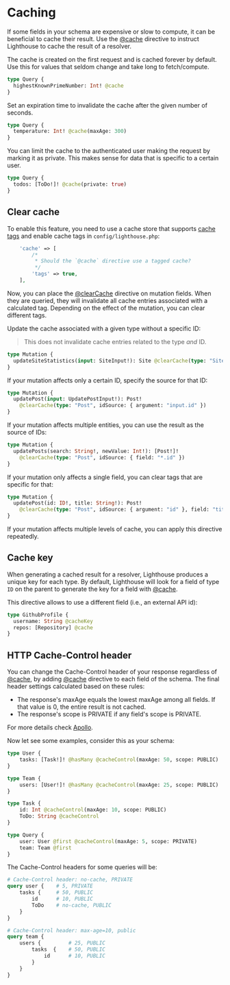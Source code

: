 # Caching

If some fields in your schema are expensive or slow to compute, it can be
beneficial to cache their result. Use the [@cache](../api-reference/directives.md#cache)
directive to instruct Lighthouse to cache the result of a resolver.

The cache is created on the first request and is cached forever by default.
Use this for values that seldom change and take long to fetch/compute.

```graphql
type Query {
  highestKnownPrimeNumber: Int! @cache
}
```

Set an expiration time to invalidate the cache after the given number of seconds.

```graphql
type Query {
  temperature: Int! @cache(maxAge: 300)
}
```

You can limit the cache to the authenticated user making the request by marking it as private.
This makes sense for data that is specific to a certain user.

```graphql
type Query {
  todos: [ToDo!]! @cache(private: true)
}
```

## Clear cache

To enable this feature, you need to use a cache store that supports [cache tags](https://laravel.com/docs/cache#cache-tags)
and enable cache tags in `config/lighthouse.php`:

```php
    'cache' => [
        /*
         * Should the `@cache` directive use a tagged cache?
         */
        'tags' => true,
    ],
```

Now, you can place the [@clearCache](../api-reference/directives.md#clearcache) directive on
mutation fields. When they are queried, they will invalidate all cache entries associated with
a calculated tag. Depending on the effect of the mutation, you can clear different tags.

Update the cache associated with a given type without a specific ID:

> This does not invalidate cache entries related to the type _and_ ID.

```graphql
type Mutation {
  updateSiteStatistics(input: SiteInput!): Site @clearCache(type: "Site")
}
```

If your mutation affects only a certain ID, specify the source for that ID:

```graphql
type Mutation {
  updatePost(input: UpdatePostInput!): Post!
    @clearCache(type: "Post", idSource: { argument: "input.id" })
}
```

If your mutation affects multiple entities, you can use the result as the source of IDs:

```graphql
type Mutation {
  updatePosts(search: String!, newValue: Int!): [Post!]!
    @clearCache(type: "Post", idSource: { field: "*.id" })
}
```

If your mutation only affects a single field, you can clear tags that are specific for that:

```graphql
type Mutation {
  updatePost(id: ID!, title: String!): Post!
    @clearCache(type: "Post", idSource: { argument: "id" }, field: "title")
}
```

If your mutation affects multiple levels of cache, you can apply this directive repeatedly.

## Cache key

When generating a cached result for a resolver, Lighthouse produces a unique key for each type.
By default, Lighthouse will look for a field of type `ID` on the parent to generate the key
for a field with [@cache](../api-reference/directives.md#cache).

This directive allows to use a different field (i.e., an external API id):

```graphql
type GithubProfile {
  username: String @cacheKey
  repos: [Repository] @cache
}
```

## HTTP Cache-Control header

You can change the Cache-Control header of your response regardless of [@cache](../api-reference/directives.md#cache),
by adding [@cache](../api-reference/directives.md#cache) directive to each field of the schema. The final header settings
calculated based on these rules:

- The response's maxAge equals the lowest maxAge among all fields. If that value is 0, the entire result is not cached.
- The response's scope is PRIVATE if any field's scope is PRIVATE.

For more details check [Apollo](https://www.apollographql.com/docs/apollo-server/performance/caching/#calculating-cache-behavior).

Now let see some examples, consider this as your schema:
```graphql
type User {
    tasks: [Task!]! @hasMany @cacheControl(maxAge: 50, scope: PUBLIC)
}

type Team {
    users: [User!]! @hasMany @cacheControl(maxAge: 25, scope: PUBLIC)
}

type Task {
    id: Int @cacheControl(maxAge: 10, scope: PUBLIC)
    ToDo: String @cacheControl
}

type Query {
    user: User @first @cacheControl(maxAge: 5, scope: PRIVATE)
    team: Team @first
}
```

The Cache-Control headers for some queries will be: 

```graphql 
# Cache-Control header: no-cache, PRIVATE
query user {    # 5, PRIVATE
    tasks {     # 50, PUBLIC
        id      # 10, PUBLIC
        ToDo    # no-cache, PUBLIC
    }
}

# Cache-Control header: max-age=10, public
query team {
    users {         # 25, PUBLIC
        tasks  {    # 50, PUBLIC
            id      # 10, PUBLIC
        }
    }
}
```
